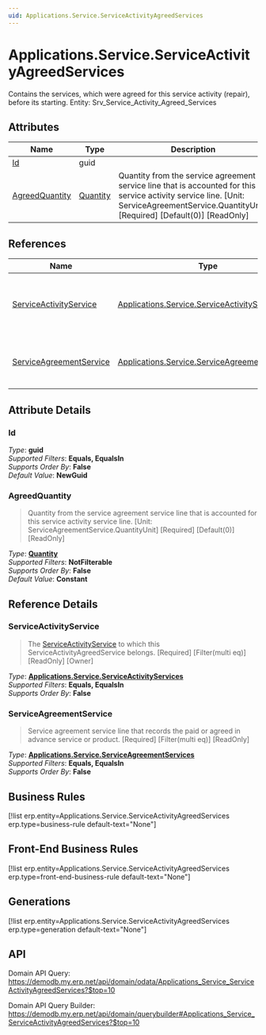 ```yaml
---
uid: Applications.Service.ServiceActivityAgreedServices
---
```

# Applications.Service.ServiceActivityAgreedServices

Contains the services, which were agreed for this service activity (repair), before its starting. Entity: Srv_Service_Activity_Agreed_Services

## Attributes

| Name | Type | Description |
| ---- | ---- | --- |
| [Id](Applications.Service.ServiceActivityAgreedServices.md#Id) | guid |  
| [AgreedQuantity](Applications.Service.ServiceActivityAgreedServices.md#AgreedQuantity) | [Quantity](../data-types.md#Quantity) | Quantity from the service agreement service line that is accounted for this service activity service line. [Unit: ServiceAgreementService.QuantityUnit] [Required] [Default(0)] [ReadOnly] 

## References

| Name | Type | Description |
| ---- | ---- | --- |
| [ServiceActivityService](Applications.Service.ServiceActivityAgreedServices.md#ServiceActivityService) | [Applications.Service.ServiceActivityServices](Applications.Service.ServiceActivityServices.md) | The [ServiceActivityService](Applications.Service.ServiceActivityAgreedServices.md#ServiceActivityService) to which this ServiceActivityAgreedService belongs. [Required] [Filter(multi eq)] [ReadOnly] [Owner] |
| [ServiceAgreementService](Applications.Service.ServiceActivityAgreedServices.md#ServiceAgreementService) | [Applications.Service.ServiceAgreementServices](Applications.Service.ServiceAgreementServices.md) | Service agreement service line that records the paid or agreed in advance service or product. [Required] [Filter(multi eq)] [ReadOnly] |


## Attribute Details

### Id

_Type_: **guid**  
_Supported Filters_: **Equals, EqualsIn**  
_Supports Order By_: **False**  
_Default Value_: **NewGuid**  

### AgreedQuantity

> Quantity from the service agreement service line that is accounted for this service activity service line. [Unit: ServiceAgreementService.QuantityUnit] [Required] [Default(0)] [ReadOnly]

_Type_: **[Quantity](../data-types.md#Quantity)**  
_Supported Filters_: **NotFilterable**  
_Supports Order By_: **False**  
_Default Value_: **Constant**  


## Reference Details

### ServiceActivityService

> The [ServiceActivityService](Applications.Service.ServiceActivityAgreedServices.md#ServiceActivityService) to which this ServiceActivityAgreedService belongs. [Required] [Filter(multi eq)] [ReadOnly] [Owner]

_Type_: **[Applications.Service.ServiceActivityServices](Applications.Service.ServiceActivityServices.md)**  
_Supported Filters_: **Equals, EqualsIn**  
_Supports Order By_: **False**  

### ServiceAgreementService

> Service agreement service line that records the paid or agreed in advance service or product. [Required] [Filter(multi eq)] [ReadOnly]

_Type_: **[Applications.Service.ServiceAgreementServices](Applications.Service.ServiceAgreementServices.md)**  
_Supported Filters_: **Equals, EqualsIn**  
_Supports Order By_: **False**  



## Business Rules

[!list erp.entity=Applications.Service.ServiceActivityAgreedServices erp.type=business-rule default-text="None"]

## Front-End Business Rules

[!list erp.entity=Applications.Service.ServiceActivityAgreedServices erp.type=front-end-business-rule default-text="None"]

## Generations

[!list erp.entity=Applications.Service.ServiceActivityAgreedServices erp.type=generation default-text="None"]

## API

Domain API Query:
<https://demodb.my.erp.net/api/domain/odata/Applications_Service_ServiceActivityAgreedServices?$top=10>

Domain API Query Builder:
<https://demodb.my.erp.net/api/domain/querybuilder#Applications_Service_ServiceActivityAgreedServices?$top=10>

